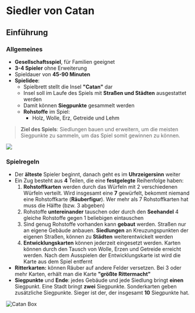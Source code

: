 # Siedler von Catan 
## Einführung
### Allgemeines
- **Gesellschaftsspiel**, für Familien geeignet
- **3-4 Spieler** ohne Erweiterung
- Spieldauer von **45-90 Minuten**
- **Spielidee**:
	- Spielbrett stellt die Insel **"Catan"** dar
	- Insel soll im Laufe des Spiels mit **Straßen und Städten** ausgestattet werden
	- Damit können **Siegpunkte** gesammelt werden
	- **Rohstoffe** im Spiel:
		- Holz, Wolle, Erz, Getreide und Lehm

> **Ziel des Spiels**: Siedlungen bauen und erweitern, um die meisten Siegpunkte zu sammeln, um das Spiel somit gewinnen zu können.

![](https://www.catan.de/sites/default/files/2021-06/CATAN_3D_board.jpg)
### Spielregeln
- Der **älteste** Spieler beginnt, danach geht es im **Uhrzeigersinn** weiter
- Ein Zug besteht aus **4** Teilen, die eine **festgelegte** Reihenfolge haben:
	1. **Rohstoffkarten** werden durch das Würfeln mit 2 verschiedenen Würfeln verteilt. Wird insgesamt eine **7** gewürfelt, bekommt niemand eine Rohstoffkarte (**Räuberfigur**). Wer mehr als 7 Rohstoffkarten hat muss die Hälfte (bzw. 3 abgeben)
	1. Rohstoffe **untereinander** tauschen oder durch den **Seehandel** 4 gleiche Rohstoffe gegen 1 beliebigen eintauschen
	1. Sind genug Rohstoffe vorhanden kann **gebaut** werden. Straßen nur an eigene Gebäude anbauen. **Siedlungen** an Kreuzungspunkten der eigenen Straßen, können zu **Städten** weiterentwickelt werden
	1. **Entwicklungskarten** können jederzeit eingesetzt werden. Karten können durch den Tausch von Wolle, Erzen und Getreide erreicht werden. Nach dem Ausspielen der Entwicklungskarte ist wird die Karte aus dem Spiel entfernt
- **Ritterkarten:** können Räuber auf andere Felder versetzen. Bei 3 oder mehr Karten, erhält man die Karte **"größte Rittermacht"**
- **Siegpunkte** und **Ende**:  jedes Gebäude und jede Siedlung bringt **einen** Siegpunkt. Eine Stadt bringt **zwei** Siegpunkte. Sonderkarten geben zusätzliche Siegpunkte. Sieger ist der, der insgesamt **10** Siegpunkte hat.

![Catan Box](https://spielzeug24.ch/media/image/16/ea/44/spiel_die_siedler_von_catan_200x200@2x.jpg)
